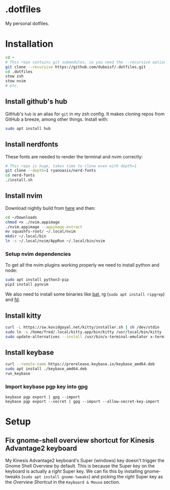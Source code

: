 # .dotfiles

My personal dotfiles.

# Installation

```sh
cd ~
# This repo contains git submodules, so you need the --recursive option
git clone --recursive https://github.com/duboisf/.dotfiles.git
cd .dotfiles
stow zsh
stow nvim
# etc.
```

## Install github's hub

GitHub's `hub` is an alias for `git` in my zsh config. It makes cloning repos from GitHub a breeze, among other things. Install with:

```sh
sudo apt install hub
```

## Install nerdfonts

These fonts are needed to render the terminal and nvim correctly:

```sh
# This repo is huge, takes time to clone even with depth=1
git clone --depth=1 ryanoasis/nerd-fonts
cd nerd-fonts
./install.sh
```

## Install nvim

Download nightly build from [here](https://github.com/neovim/neovim/releases/nightly) and then:

```sh
cd ~/Downloads
chmod +x ./nvim.appimage
./nvim.appimage --appimage-extract
mv squashfs-root/ ~/.local/nvim
mkdir ~/.local/bin
ln -s ~/.local/nvim/AppRun ~/.local/bin/nvim
```

### Setup nvim dependencies

To get all the nvim plugins working properly we need to install python and node:

```sh
sudo apt install python3-pip
pip3 install pynvim
```

We also need to install some binaries like [bat](https://github.com/sharkdp/bat/releases), rg (`sudo apt install ripgrep`) and [fd](https://github.com/sharkdp/fd/releases).

## Install kitty

```sh
curl -L https://sw.kovidgoyal.net/kitty/installer.sh | sh /dev/stdin
sudo ln -s /home/fred/.local/kitty.app/bin/kitty /usr/local/bin/kitty
sudo update-alternatives --install /usr/bin/x-terminal-emulator x-terminal-emulator /usr/local/bin/kitty 100
```

## Install keybase

```sh
curl --remote-name https://prerelease.keybase.io/keybase_amd64.deb
sudo apt install ./keybase_amd64.deb
run_keybase
```

### Import keybase pgp key into gpg

```
keybase pgp export | gpg --import
keybase pgp export --secret | gpg --import --allow-secret-key-import
```

# Setup

## Fix gnome-shell overview shortcut for Kinesis Advantage2 keyboard

My Kinesis Advantage2 keyboard's Super (windows) key doesn't trigger the Gnome Shell Overview by default. This is because the Super key on the keyboard is actually a _right_ Super key. We can fix this by installing gnome-tweaks (`sudo apt install gnome-tweaks`) and picking the _right_ Super key as the _Overview Shortcut_ in the `Keyboard & Mouse` section.
